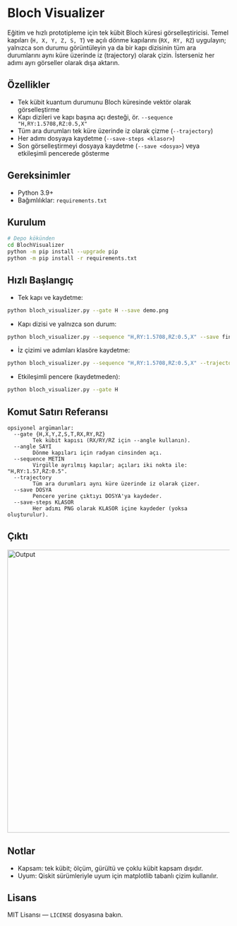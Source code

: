 # Bloch Visualizer

Eğitim ve hızlı prototipleme için tek kübit Bloch küresi görselleştiricisi. Temel kapıları (`H, X, Y, Z, S, T`) ve açılı dönme kapılarını (`RX, RY, RZ`) uygulayın; yalnızca son durumu görüntüleyin ya da bir kapı dizisinin tüm ara durumlarını aynı küre üzerinde iz (trajectory) olarak çizin. İsterseniz her adımı ayrı görseller olarak dışa aktarın.

## Özellikler
- Tek kübit kuantum durumunu Bloch küresinde vektör olarak görselleştirme
- Kapı dizileri ve kapı başına açı desteği, ör. `--sequence "H,RY:1.5708,RZ:0.5,X"`
- Tüm ara durumları tek küre üzerinde iz olarak çizme (`--trajectory`)
- Her adımı dosyaya kaydetme (`--save-steps <klasor>`)
- Son görselleştirmeyi dosyaya kaydetme (`--save <dosya>`) veya etkileşimli pencerede gösterme

## Gereksinimler
- Python 3.9+
- Bağımlılıklar: `requirements.txt`

## Kurulum
```bash
# Depo kökünden
cd BlochVisualizer
python -m pip install --upgrade pip
python -m pip install -r requirements.txt
```

## Hızlı Başlangıç
- Tek kapı ve kaydetme:
```bash
python bloch_visualizer.py --gate H --save demo.png
```
- Kapı dizisi ve yalnızca son durum:
```bash
python bloch_visualizer.py --sequence "H,RY:1.5708,RZ:0.5,X" --save final.png
```
- İz çizimi ve adımları klasöre kaydetme:
```bash
python bloch_visualizer.py --sequence "H,RY:1.5708,RZ:0.5,X" --trajectory --save-steps steps
```
- Etkileşimli pencere (kaydetmeden):
```bash
python bloch_visualizer.py --gate H
```

## Komut Satırı Referansı
```text
opsiyonel argümanlar:
  --gate {H,X,Y,Z,S,T,RX,RY,RZ}
        Tek kübit kapısı (RX/RY/RZ için --angle kullanın).
  --angle SAYI
        Dönme kapıları için radyan cinsinden açı.
  --sequence METIN
        Virgülle ayrılmış kapılar; açıları iki nokta ile: "H,RY:1.57,RZ:0.5".
  --trajectory
        Tüm ara durumları aynı küre üzerinde iz olarak çizer.
  --save DOSYA
        Pencere yerine çıktıyı DOSYA'ya kaydeder.
  --save-steps KLASOR
        Her adımı PNG olarak KLASOR içine kaydeder (yoksa oluşturulur).
```

## Çıktı
<img width="640" height="640" alt="Output" src="https://github.com/user-attachments/assets/fa2174ba-2fff-480b-be38-2c17ba943d91" />

## Notlar
- Kapsam: tek kübit; ölçüm, gürültü ve çoklu kübit kapsam dışıdır.
- Uyum: Qiskit sürümleriyle uyum için matplotlib tabanlı çizim kullanılır.

## Lisans
MIT Lisansı — `LICENSE` dosyasına bakın.
